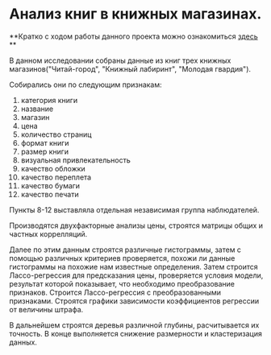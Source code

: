 # Анализ книг в книжных магазинах.
**Кратко с ходом работы данного проекта можно ознакомиться [здесь](https://pages.github.com/) **

В данном исследовании собраны данные из книг трех книжных магазинов("Читай-город", "Книжный лабиринт", "Молодая гвардия").

Собирались они по следующим признакам:
1. категория книги
2. название
3. магазин
4. цена
5. количество страниц
6. формат книги
7. размер книги
8. визуальная привлекательность
9. качество обложки
10. качество переплета
11. качество бумаги
12. качество печати

Пункты 8-12 выставляла отдельная независимая группа наблюдателей. 


Производятся двухфакторные анализы цены, строятся матрицы общих и частных коррелляций.


Далее по этим данным строятся различные гистограммы, затем с помощью различных критериев проверяется, похожи ли данные гистограммы на похожие нам известные определения.
Затем строится Лассо-регрессия для предсказания цены, проверяется условия модели, результат которой показывает, что необходимо преобразование признаков. Строится Лассо-регрессия с преобразованными признаками. Строятся графики зависимости коэффициентов регрессии от величины штрафа.


В дальнейшем строятся деревья различной глубины, расчитывается их точность. В конце выполняется снижение размерности и кластеризация данных.



